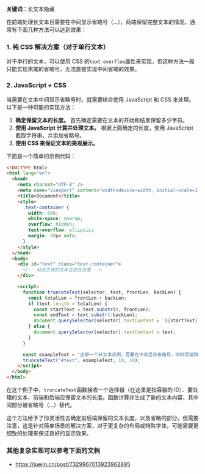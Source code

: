 **关键词**：长文本隐藏

在前端处理长文本且需要在中间显示省略号（...），两端保留完整文本的情况，通常有下面几种方法可以达到效果：

### 1. 纯 CSS 解决方案（对于单行文本）

对于单行的文本，可以使用 CSS 的`text-overflow`属性来实现，但这种方法一般只能实现末尾的省略号，无法直接实现中间省略的效果。

### 2. JavaScript + CSS

当需要在文本中间显示省略号时，就需要结合使用 JavaScript 和 CSS 来处理。以下是一种可能的实现方法：

1. **确定保留文本的长度。** 首先确定需要在文本的开始和结束保留多少字符。
2. **使用 JavaScript 计算并处理文本。** 根据上面确定的长度，使用 JavaScript 截取字符串，并添加省略号。
3. **使用 CSS 来保证文本的美观展示。**

下面是一个简单的示例代码：

```html
<!DOCTYPE html>
<html lang="en">
  <head>
    <meta charset="UTF-8" />
    <meta name="viewport" content="width=device-width, initial-scale=1.0" />
    <title>Document</title>
    <style>
      .text-container {
        width: 60%;
        white-space: nowrap;
        overflow: hidden;
        text-overflow: ellipsis;
        margin: 20px auto;
      }
    </style>
  </head>
  <body>
    <div id="text" class="text-container">
      <!-- 动态生成的文本会放在这里 -->
    </div>

    <script>
      function truncateText(selector, text, frontLen, backLen) {
        const totalLen = frontLen + backLen;
        if (text.length > totalLen) {
          const startText = text.substr(0, frontLen);
          const endText = text.substr(-backLen);
          document.querySelector(selector).textContent = `${startText}...${endText}`;
        } else {
          document.querySelector(selector).textContent = text;
        }
      }

      const exampleText = "这是一个长文本示例，需要在中间显示省略号，同时保留两端的文本内容。";
      truncateText("#text", exampleText, 10, 10);
    </script>
  </body>
</html>
```

在这个例子中，`truncateText`函数接收一个选择器（在这里是指容器的 ID）、要处理的文本、前端和后端应保留文本的长度。函数计算并生成了新的文本内容，其中间部分被省略号（...）替代。

这个方法给予了你灵活性去确定前后端保留的文本长度，以及省略的部分。但需要注意，这是针对简单场景的解决方案，对于更复杂的布局或特殊字体，可能需要更细致的处理来保证良好的显示效果。

### 其他复杂实现可以参考下面的文档

- https://juejin.cn/post/7329967013923962895
